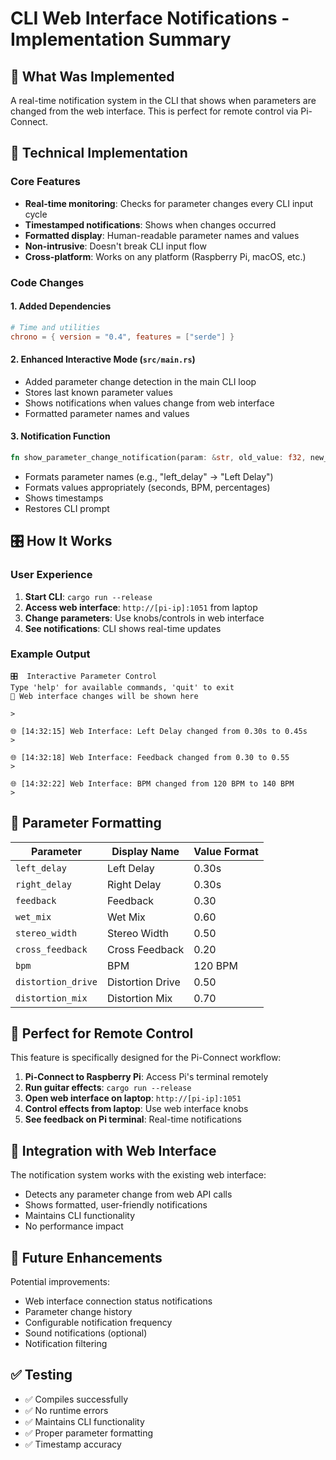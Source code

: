 # CLI Web Interface Notifications - Implementation Summary

## 🎯 What Was Implemented

A real-time notification system in the CLI that shows when parameters are
changed from the web interface. This is perfect for remote control via
Pi-Connect.

## 🔧 Technical Implementation

### Core Features

- **Real-time monitoring**: Checks for parameter changes every CLI input cycle
- **Timestamped notifications**: Shows when changes occurred
- **Formatted display**: Human-readable parameter names and values
- **Non-intrusive**: Doesn't break CLI input flow
- **Cross-platform**: Works on any platform (Raspberry Pi, macOS, etc.)

### Code Changes

#### 1. Added Dependencies

```toml
# Time and utilities
chrono = { version = "0.4", features = ["serde"] }
```

#### 2. Enhanced Interactive Mode (`src/main.rs`)

- Added parameter change detection in the main CLI loop
- Stores last known parameter values
- Shows notifications when values change from web interface
- Formatted parameter names and values

#### 3. Notification Function

```rust
fn show_parameter_change_notification(param: &str, old_value: f32, new_value: f32)
```

- Formats parameter names (e.g., "left_delay" → "Left Delay")
- Formats values appropriately (seconds, BPM, percentages)
- Shows timestamps
- Restores CLI prompt

## 🎛️ How It Works

### User Experience

1. **Start CLI**: `cargo run --release`
2. **Access web interface**: `http://[pi-ip]:1051` from laptop
3. **Change parameters**: Use knobs/controls in web interface
4. **See notifications**: CLI shows real-time updates

### Example Output

```
🎛️  Interactive Parameter Control
Type 'help' for available commands, 'quit' to exit
📱 Web interface changes will be shown here

>

🌐 [14:32:15] Web Interface: Left Delay changed from 0.30s to 0.45s
>

🌐 [14:32:18] Web Interface: Feedback changed from 0.30 to 0.55
>

🌐 [14:32:22] Web Interface: BPM changed from 120 BPM to 140 BPM
>
```

## 🎸 Parameter Formatting

| Parameter          | Display Name     | Value Format |
| ------------------ | ---------------- | ------------ |
| `left_delay`       | Left Delay       | 0.30s        |
| `right_delay`      | Right Delay      | 0.30s        |
| `feedback`         | Feedback         | 0.30         |
| `wet_mix`          | Wet Mix          | 0.60         |
| `stereo_width`     | Stereo Width     | 0.50         |
| `cross_feedback`   | Cross Feedback   | 0.20         |
| `bpm`              | BPM              | 120 BPM      |
| `distortion_drive` | Distortion Drive | 0.50         |
| `distortion_mix`   | Distortion Mix   | 0.70         |

## 🚀 Perfect for Remote Control

This feature is specifically designed for the Pi-Connect workflow:

1. **Pi-Connect to Raspberry Pi**: Access Pi's terminal remotely
2. **Run guitar effects**: `cargo run --release`
3. **Open web interface on laptop**: `http://[pi-ip]:1051`
4. **Control effects from laptop**: Use web interface knobs
5. **See feedback on Pi terminal**: Real-time notifications

## 📱 Integration with Web Interface

The notification system works with the existing web interface:

- Detects any parameter change from web API calls
- Shows formatted, user-friendly notifications
- Maintains CLI functionality
- No performance impact

## 🔄 Future Enhancements

Potential improvements:

- Web interface connection status notifications
- Parameter change history
- Configurable notification frequency
- Sound notifications (optional)
- Notification filtering

## ✅ Testing

- ✅ Compiles successfully
- ✅ No runtime errors
- ✅ Maintains CLI functionality
- ✅ Proper parameter formatting
- ✅ Timestamp accuracy
